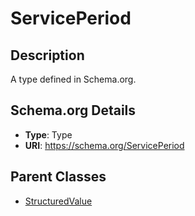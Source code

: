# ServicePeriod

## Description
A type defined in Schema.org.

## Schema.org Details
- **Type**: Type
- **URI**: https://schema.org/ServicePeriod

## Parent Classes
- [StructuredValue](../StructuredValue.md)

